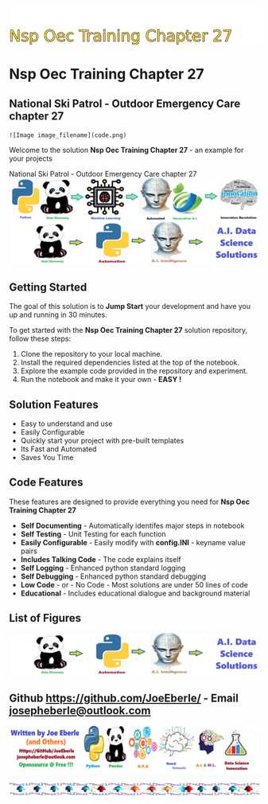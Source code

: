 ![Image image_filename](solution_sign.png)
    
# Nsp Oec Training Chapter 27 

## National Ski Patrol - Outdoor Emergency Care chapter 27

    ![Image image_filename](code.png)
Welcome to the solution **Nsp Oec Training Chapter 27** - an example for your projects

National Ski Patrol - Outdoor Emergency Care chapter 27
![Image image_filename](code.png)![Image image_filename](sample.png)
## Getting Started

The goal of this solution is to **Jump Start** your development and have you up and running in 30 minutes. 

To get started with the **Nsp Oec Training Chapter 27** solution repository, follow these steps:
1. Clone the repository to your local machine.
2. Install the required dependencies listed at the top of the notebook.
3. Explore the example code provided in the repository and experiment.
4. Run the notebook and make it your own - **EASY !**
    
## Solution Features

- Easy to understand and use  
- Easily Configurable 
- Quickly start your project with pre-built templates
- Its Fast and Automated
- Saves You Time 


## Code Features

These features are designed to provide everything you need for **Nsp Oec Training Chapter 27** 

- **Self Documenting** - Automatically identifes major steps in notebook 
- **Self Testing** - Unit Testing for each function
- **Easily Configurable** - Easily modify with **config.INI** - keyname value pairs
- **Includes Talking Code** - The code explains itself 
- **Self Logging** - Enhanced python standard logging   
- **Self Debugging** - Enhanced python standard debugging
- **Low Code** - or - No Code  - Most solutions are under 50 lines of code
- **Educational** - Includes educational dialogue and background material

    
## List of Figures
 ![additional_image](NSP_OEC_Training_Chapter_27.png)  <br>
    

## Github https://github.com/JoeEberle/ - Email  josepheberle@outlook.com 
    
![Developer](developer.png)

![Brand](brand.png)
    
